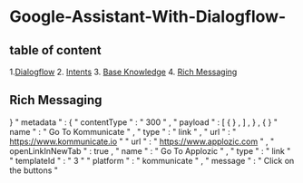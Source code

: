 # Google-Assistant-With-Dialogflow-


## table of content 

1.[Dialogflow](#Dialogflow)
2. [Intents](#Intents)
3. [Base Knowledge](#Base-Knowledge)
4. [Rich Messaging](#Rich-Messaging)


## Rich Messaging

} " metadata " : { " contentType " : " 300 " , " payload " : [ { } , ] , } , { } " name " : " Go To Kommunicate " , " type " : " link " , " url " : " https://www.kommunicate.io " " url " : " https://www.applozic.com " , " openLinkInNewTab " : true , " name " : " Go To Applozic " , " type " : " link " " templateId " : " 3 " " platform " : " kommunicate " , " message " : " Click on the buttons "
